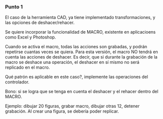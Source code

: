 ### Punto 1


El caso de la herramienta CAD, ya tiene implementado transformaciones, y las opciones de deshacer/rehacer.

Se quiere incorporar la funcionalidad de MACRO, existente en aplicacioens como Excel y Photoshop. 

Cuando se activa el macro, todas las acciones son grabadas, y podrán repetirse cuantas veces se quiera. Para esta versión, el macro NO tendrá en cuenta las acciones de deshacer. Es decir, que si durante la grabación de la macro se deshace una operación, el deshacer en sí mismo no será replicado en el macro.

Qué patrón es aplicable en este caso?, implemente las operaciones del controlador.

Bono: si se logra que se tenga en cuenta el deshacer y el rehacer dentro del MACRO.

Ejemplo: dibujar 20 figuras, grabar macro, dibujar otras 12, detener grabación. Al crear una figura, se debería poder replicar. 

